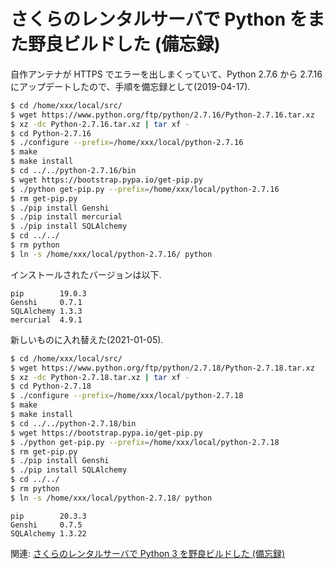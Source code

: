 # さくらのレンタルサーバで Python をまた野良ビルドした (備忘録)

自作アンテナが HTTPS でエラーを出しまくっていて、Python 2.7.6 から 2.7.16 にアップデートしたので、手順を備忘録として(2019-04-17).

```sh
$ cd /home/xxx/local/src/
$ wget https://www.python.org/ftp/python/2.7.16/Python-2.7.16.tar.xz
$ xz -dc Python-2.7.16.tar.xz | tar xf -
$ cd Python-2.7.16
$ ./configure --prefix=/home/xxx/local/python-2.7.16
$ make
$ make install
$ cd ../../python-2.7.16/bin
$ wget https://bootstrap.pypa.io/get-pip.py
$ ./python get-pip.py --prefix=/home/xxx/local/python-2.7.16
$ rm get-pip.py
$ ./pip install Genshi
$ ./pip install mercurial
$ ./pip install SQLAlchemy
$ cd ../../
$ rm python
$ ln -s /home/xxx/local/python-2.7.16/ python
```

インストールされたバージョンは以下.

```
pip        19.0.3
Genshi     0.7.1
SQLAlchemy 1.3.3
mercurial  4.9.1
```

新しいものに入れ替えた(2021-01-05).

```sh
$ cd /home/xxx/local/src/
$ wget https://www.python.org/ftp/python/2.7.18/Python-2.7.18.tar.xz
$ xz -dc Python-2.7.18.tar.xz | tar xf -
$ cd Python-2.7.18
$ ./configure --prefix=/home/xxx/local/python-2.7.18
$ make
$ make install
$ cd ../../python-2.7.18/bin
$ wget https://bootstrap.pypa.io/get-pip.py
$ ./python get-pip.py --prefix=/home/xxx/local/python-2.7.18
$ rm get-pip.py
$ ./pip install Genshi
$ ./pip install SQLAlchemy
$ cd ../../
$ rm python
$ ln -s /home/xxx/local/python-2.7.18/ python
```

```
pip        20.3.3
Genshi     0.7.5
SQLAlchemy 1.3.22
```

関連: [さくらのレンタルサーバで Python 3 を野良ビルドした (備忘録)](https://qiita.com/c-yan/items/bff6f857f419756d6512)
